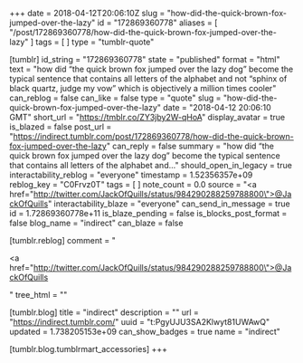 +++
date = 2018-04-12T20:06:10Z
slug = "how-did-the-quick-brown-fox-jumped-over-the-lazy"
id = "172869360778"
aliases = [ "/post/172869360778/how-did-the-quick-brown-fox-jumped-over-the-lazy" ]
tags = [ ]
type = "tumblr-quote"

[tumblr]
id_string = "172869360778"
state = "published"
format = "html"
text = "how did &ldquo;the quick brown fox jumped over the lazy dog&rdquo; become the typical sentence that contains all letters of the alphabet and not &ldquo;sphinx of black quartz, judge my vow&rdquo; which is objectively a million times cooler"
can_reblog = false
can_like = false
type = "quote"
slug = "how-did-the-quick-brown-fox-jumped-over-the-lazy"
date = "2018-04-12 20:06:10 GMT"
short_url = "https://tmblr.co/ZY3jby2W-qHoA"
display_avatar = true
is_blazed = false
post_url = "https://indirect.tumblr.com/post/172869360778/how-did-the-quick-brown-fox-jumped-over-the-lazy"
can_reply = false
summary = "how did “the quick brown fox jumped over the lazy dog” become the typical sentence that contains all letters of the alphabet and..."
should_open_in_legacy = true
interactability_reblog = "everyone"
timestamp = 1.52356357e+09
reblog_key = "C0Frvz0T"
tags = [ ]
note_count = 0.0
source = "<a href=\"http://twitter.com/JackOfQuills/status/984290288259788800\">@JackOfQuills</a>"
interactability_blaze = "everyone"
can_send_in_message = true
id = 1.72869360778e+11
is_blaze_pending = false
is_blocks_post_format = false
blog_name = "indirect"
can_blaze = false

[tumblr.reblog]
comment = "<p><a href=\"http://twitter.com/JackOfQuills/status/984290288259788800\">@JackOfQuills</a></p>"
tree_html = ""

[tumblr.blog]
title = "indirect"
description = ""
url = "https://indirect.tumblr.com/"
uuid = "t:PgyUJU3SA2Klwyt81UWAwQ"
updated = 1.738205153e+09
can_show_badges = true
name = "indirect"

[tumblr.blog.tumblrmart_accessories]
+++
